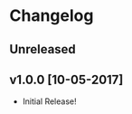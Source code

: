 # Changelog

## Unreleased
<!-- Add new, unreleased items here. -->

## v1.0.0 [10-05-2017]
- Initial Release!